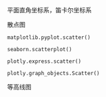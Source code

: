 平面直角坐标系，笛卡尔坐标系

散点图

`matplotlib.pyplot.scatter()`

`seaborn.scatterplot()`

`plotly.express.scatter()`

`plotly.graph_objects.Scatter()`

等高线图